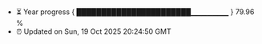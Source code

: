 - ⏳ Year progress { ███████████████████████▁▁▁▁▁▁▁ } 79.96 %
- ⏰ Updated on Sun, 19 Oct 2025 20:24:50 GMT

